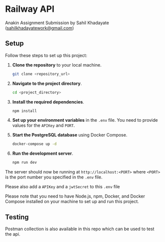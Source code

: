 # Railway API
Anakin Assignment Submission by Sahil Khadayate (sahilkhadayatework@gmail.com)

## Setup
Follow these steps to set up this project:

1. **Clone the repository** to your local machine.
    ```sh
    git clone <repository_url>
    ```
2. **Navigate to the project directory**.
    ```sh
    cd <project_directory>
    ```
3. **Install the required dependencies**.
    ```sh
    npm install
    ```
4. **Set up your environment variables** in the `.env` file. You need to provide values for the `APIKey` and `PORT`.
   
5. **Start the PostgreSQL database** using Docker Compose.
    ```sh
    docker-compose up -d
    ```
6. **Run the development server**.
    ```sh
    npm run dev
    ```

The server should now be running at `http://localhost:<PORT>` where `<PORT>` is the port number you specified in the `.env` file.

Please also add a `APIKey` and a `jwtSecret` to this `.env` file

Please note that you need to have Node.js, npm, Docker, and Docker Compose installed on your machine to set up and run this project.

## Testing 

Postman collection is also available in this repo which can be used to test the api.